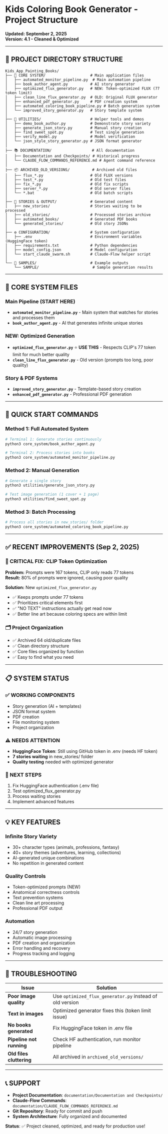# Kids Coloring Book Generator - Project Structure
**Updated: September 2, 2025**  
**Version: 4.1 - Cleaned & Optimized**

---

## 📁 PROJECT DIRECTORY STRUCTURE

```
Kids_App_Painting_Books/
├── 🎯 CORE SYSTEM/                    # Main application files
│   ├── automated_monitor_pipeline.py  # Main automation pipeline
│   ├── book_author_agent.py          # AI story generator
│   ├── optimized_flux_generator.py   # NEW: Token-optimized FLUX (77 token limit)
│   ├── clean_line_flux_generator.py  # OLD: Original FLUX generator
│   ├── enhanced_pdf_generator.py     # PDF creation system
│   ├── automated_coloring_book_pipeline.py # Batch generation system
│   └── improved_story_generator.py   # Story template system
│
├── 🔧 UTILITIES/                      # Helper tools and demos
│   ├── demo_book_author.py           # Demonstrate story variety
│   ├── generate_json_story.py        # Manual story creation
│   ├── find_sweet_spot.py            # Test single generation
│   ├── verify_model.py               # Model verification
│   └── json_style_story_generator.py # JSON format generator
│
├── 📚 DOCUMENTATION/                  # All documentation
│   ├── Documentation and Checkpoints/ # Historical progress
│   └── CLAUDE_FLOW_COMMANDS_REFERENCE.md # Agent command reference
│
├── 📦 ARCHIVED_OLD_VERSIONS/          # Archived old files
│   ├── flux_*.py                     # Old FLUX versions
│   ├── test_*.py                     # Old test files  
│   ├── fix_*.py                      # Old fix scripts
│   ├── server_*.py                   # Old server files
│   └── *.bat                         # Old batch scripts
│
├── 📝 STORIES & OUTPUT/               # Generated content
│   ├── new_stories/                  # Stories waiting to be processed
│   ├── old_stories/                  # Processed stories archive
│   ├── automated_books/              # Generated PDF books
│   └── generated_stories/            # Old story JSONs
│
├── ⚙️ CONFIGURATION/                  # System configuration
│   ├── .env                          # Environment variables (HuggingFace token)
│   ├── requirements.txt              # Python dependencies
│   ├── model_config.json             # Model configuration
│   └── start_claude_swarm.sh         # Claude-Flow helper script
│
└── 🎨 SAMPLES/                        # Example outputs
    └── SAMPLE/                        # Sample generation results
```

---

## 🎯 CORE SYSTEM FILES

### **Main Pipeline (START HERE)**
- **`automated_monitor_pipeline.py`** - Main system that watches for stories and processes them
- **`book_author_agent.py`** - AI that generates infinite unique stories

### **NEW: Optimized Generation**  
- **`optimized_flux_generator.py`** ⭐ **USE THIS** - Respects CLIP's 77 token limit for much better quality
- **`clean_line_flux_generator.py`** - Old version (prompts too long, poor quality)

### **Story & PDF Systems**
- **`improved_story_generator.py`** - Template-based story creation  
- **`enhanced_pdf_generator.py`** - Professional PDF generation

---

## 🚀 QUICK START COMMANDS

### **Method 1: Full Automated System**
```bash
# Terminal 1: Generate stories continuously
python3 core_system/book_author_agent.py

# Terminal 2: Process stories into books
python3 core_system/automated_monitor_pipeline.py
```

### **Method 2: Manual Generation**
```bash
# Generate a single story
python3 utilities/generate_json_story.py

# Test image generation (1 cover + 1 page)
python3 utilities/find_sweet_spot.py
```

### **Method 3: Batch Processing**
```bash
# Process all stories in new_stories/ folder
python3 core_system/automated_coloring_book_pipeline.py
```

---

## ✅ RECENT IMPROVEMENTS (Sep 2, 2025)

### **🎯 CRITICAL FIX: CLIP Token Optimization**
**Problem:** Prompts were 167 tokens, CLIP only reads 77 tokens  
**Result:** 80% of prompts were ignored, causing poor quality

**Solution:** New `optimized_flux_generator.py`
- ✅ Keeps prompts under 77 tokens
- ✅ Prioritizes critical elements first
- ✅ "NO TEXT" instructions actually get read now
- ✅ Better line art because coloring specs are within limit

### **🗂️ Project Organization**
- ✅ Archived 64 old/duplicate files  
- ✅ Clean directory structure
- ✅ Core files organized by function
- ✅ Easy to find what you need

---

## 📋 SYSTEM STATUS

### **✅ WORKING COMPONENTS**
- Story generation (AI + templates)
- JSON format system  
- PDF creation
- File monitoring system
- Project organization

### **⚠️ NEEDS ATTENTION**
- **HuggingFace Token**: Still using GitHub token in .env (needs HF token)
- **7 stories waiting** in new_stories/ folder
- **Quality testing** needed with optimized generator

### **🎯 NEXT STEPS**
1. Fix HuggingFace authentication (.env file)
2. Test optimized_flux_generator.py
3. Process waiting stories
4. Implement advanced features

---

## 💡 KEY FEATURES

### **Infinite Story Variety**
- 30+ character types (animals, professions, fantasy)
- 40+ story themes (adventures, learning, collections)
- AI-generated unique combinations
- No repetition in generated content

### **Quality Controls**
- Token-optimized prompts (NEW)
- Anatomical correctness controls
- Text prevention systems
- Clean line art processing
- Professional PDF output

### **Automation**
- 24/7 story generation
- Automatic image processing
- PDF creation and organization  
- Error handling and recovery
- Progress tracking and logging

---

## 🔧 TROUBLESHOOTING

| Issue | Solution |
|-------|----------|
| **Poor image quality** | Use `optimized_flux_generator.py` instead of old version |
| **Text in images** | Optimized generator fixes this (token limit issue) |
| **No books generated** | Fix HuggingFace token in .env file |
| **Pipeline not running** | Check HF authentication, run monitor pipeline |
| **Old files cluttering** | All archived in `archived_old_versions/` |

---

## 📞 SUPPORT

- **Project Documentation**: `documentation/Documentation and Checkpoints/`
- **Claude-Flow Commands**: `documentation/CLAUDE_FLOW_COMMANDS_REFERENCE.md`  
- **Git Repository**: Ready for commit and push
- **System Architecture**: Fully organized and documented

**Status**: ✅ Project cleaned, optimized, and ready for production use!